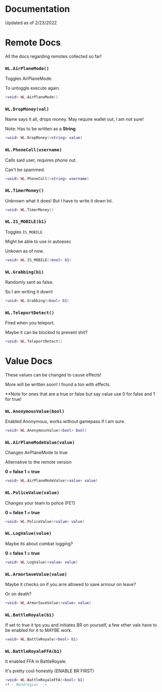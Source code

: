 <!-- #region // Tag -->
# Documentation
Updated as of 2/23/2022
<!-- #endregion -->


<!-- SEPARATOR -->


<!-- #region // Remote Docs -->
# Remote Docs
All the docs regarding remotes collected so far!
<!-- #endregion -->


<!-- SEPARATOR -->


<!-- #region // AirPlaneMode -->
### `WL.AirPlaneMode()`
Toggles AirPlaneMode.

To untoggle execute again. 

```lua
<void> WL.AirPlaneMode()
```
<!-- #endregion -->

<!-- #region // DropMoney -->
### `WL.DropMoney(val)`
Name says it all, drops money. 
May require wallet out, I am not sure!

Note: Has to be written as a **String**

```lua
<void> WL.DropMoney(<string> value)
```
<!-- #endregion -->

<!-- #region // PhoneCall -->
### `WL.PhoneCall(username)`
Calls said user, requires phone out. 

Can't be spammed. 

```lua
<void> WL.PhoneCall(<string> username) 
```
<!-- #endregion -->

<!-- #region // TimerMoney -->
### `WL.TimerMoney()`
Unknown what it does!
But I have to write it down lol.

```lua
<void> WL.TimerMoney()
```
<!-- #endregion -->

<!-- #region // IS_MOBILE -->
### `WL.IS_MOBILE(b1)`
Toggles `IS_MOBILE`

Might be able to use in autoexec

Unkown as of now. 

```lua
<void> WL.IS_MOBILE(<bool> b1)
```
<!-- #endregion -->

<!-- #region // Grabbing -->
### `WL.Grabbing(b1)`
Randomly sent as false. 

So I am writing it down!

```lua
<void> WL.Grabbing(<bool> b1)
```
<!-- #endregion -->

<!-- #region // TeleportDetect -->
### `WL.TeleportDetect()`
Fired when you teleport.

Maybe it can be blocked to prevent shit? 

```lua
<void> WL.TeleportDetect()
```
<!-- #endregion -->


<!-- SEPARATOR -->


<!-- #region // Value Docs -->
# Value Docs
These values can be changed to cause effects! 

More will be written soon! I found a ton with effects.

**Note for ones that are a true or false but say value use 0 for false and 1 for true!
<!-- #endregion -->

<!-- #region // AnonymousValue -->
### `WL.AnonymousValue(bool)`
Enabled Anonymous, works without gamepass if I am sure.

```lua
<void> WL.AnonymousValue(<bool> bool)
```
<!-- #endregion -->

<!-- #region // AirPlaneModeValue -->
### `WL.AirPlaneModeValue(value)`
Changes AirPlaneMode to true 

Alternative to the remote version

**0 = false
1 = true**

```lua
<void> WL.AirPlaneModeValue(<value> value)
```
<!-- #endregion -->

<!-- #region // PoliceValue -->
### `WL.PoliceValue(value)`
Changes your team to police (FE?)

**0 = false
1 = true**

```lua
<void> WL.PoliceValue(<value> value)
```
<!-- #endregion -->

<!-- #region // LogValue -->
### `WL.LogValue(value)`
Maybe its about combat logging?

**0 = false
1 = true**

```lua
<void> WL.LogValue(<value> value)
```
<!-- #endregion -->

<!-- #region // ArmourSaveValue -->
### `WL.ArmorSaveValue(value)`
Maybe it checks on if you arre allowed to save armour on leave?

Or on death?

```lua
<void> WL.ArmorSaveValue(<value> value)
```
<!-- #endregion -->

<!-- #region // BattleRoyale -->
### `WL.BattleRoyale(b1)`
If set to true it tps you and initiates BR on yourself, a few other vals have to be enabled for it to MAYBE work.

```lua
<void> WL.BattleRoyale(<bool> b1)
```
<!-- #endregion -->

<!-- #region // BattleRoyaleFFA -->
### `WL.BattleRoyaleFFA(b1)`
It enabled FFA in BattleRoyale. 

It's pretty cool honestly (ENABLE BR FIRST)

```lua
<void> WL.BattleRoyaleFFA(<bool> b1)
<!-- #endregion -->